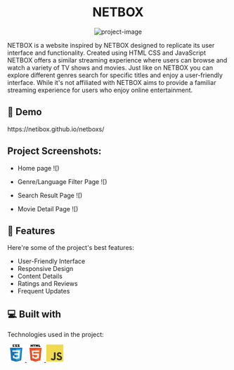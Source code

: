 <h1 align="center" id="title">NETBOX</h1>

<p align="center"><img src="" alt="project-image"></p>

<p id="description">NETBOX is a website inspired by NETBOX designed to replicate its user interface and functionality. Created using HTML CSS and JavaScript NETBOX offers a similar streaming experience where users can browse and watch a variety of TV shows and movies. Just like on NETBOX you can explore different genres search for specific titles and enjoy a user-friendly interface. While it's not affiliated with NETBOX aims to provide a familiar streaming experience for users who enjoy online entertainment.</p>

<h2>🚀 Demo</h2>
https://netibox.github.io/netboxs/

<h2>Project Screenshots:</h2>

*    Home page
![)


*    Genre/Language Filter Page
![)


*    Search Result Page
![)


*    Movie Detail Page
![)

  
<h2>🧐 Features</h2>

Here're some of the project's best features:

*   User-Friendly Interface
*   Responsive Design
*   Content Details
*   Ratings and Reviews
*   Frequent Updates

  
  
<h2>💻 Built with</h2>

Technologies used in the project:

<p align="left"> <a href="https://www.w3schools.com/css/" target="_blank" rel="noreferrer"> <img src="https://raw.githubusercontent.com/devicons/devicon/master/icons/css3/css3-original-wordmark.svg" alt="css3" width="40" height="40"/> </a> <a href="https://www.w3.org/html/" target="_blank" rel="noreferrer"> <img src="https://raw.githubusercontent.com/devicons/devicon/master/icons/html5/html5-original-wordmark.svg" alt="html5" width="40" height="40"/> </a> <a href="https://developer.mozilla.org/en-US/docs/Web/JavaScript" target="_blank" rel="noreferrer"> <img src="https://raw.githubusercontent.com/devicons/devicon/master/icons/javascript/javascript-original.svg" alt="javascript" width="40" height="40"/> </a> </p>
